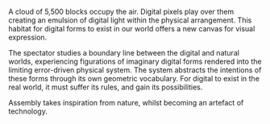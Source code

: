 A cloud of 5,500 blocks occupy the air. Digital pixels play over them creating an emulsion of digital light within the physical arrangement. This habitat for digital forms to exist in our world offers a new canvas for visual expression.

The spectator studies a boundary line between the digital and natural worlds, experiencing figurations of imaginary digital forms rendered into the limiting error-driven physical system. 
The system abstracts the intentions of these forms through its own geometric vocabulary. For digital to exist in the real world, it must suffer its rules, and gain its possibilities.

Assembly takes inspiration from nature, whilst becoming an artefact of technology.

